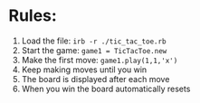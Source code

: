 # Rules:

1. Load the file: `irb -r ./tic_tac_toe.rb`
2. Start the game: `game1 = TicTacToe.new`
3. Make the first move: `game1.play(1,1,'x')`
4. Keep making moves until you win
5. The board is displayed after each move
6. When you win the board automatically resets
